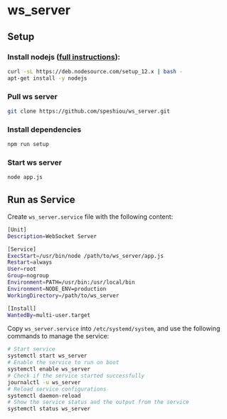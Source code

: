 # ws_server

## Setup
### Install nodejs ([full instructions](https://github.com/nodesource/distributions/blob/master/README.md)):
```bash
curl -sL https://deb.nodesource.com/setup_12.x | bash -
apt-get install -y nodejs
```
### Pull ws server
```bash
git clone https://github.com/speshiou/ws_server.git
```
### Install dependencies
```bash
npm run setup
```
### Start ws server
```bash
node app.js
```
## Run as Service
Create `ws_server.service` file with the following content:
```bash
[Unit]
Description=WebSocket Server

[Service]
ExecStart=/usr/bin/node /path/to/ws_server/app.js
Restart=always
User=root
Group=nogroup
Environment=PATH=/usr/bin:/usr/local/bin
Environment=NODE_ENV=production
WorkingDirectory=/path/to/ws_server

[Install]
WantedBy=multi-user.target
```
Copy `ws_server.service` into `/etc/systemd/system`, and use the following commands to manage the service:
```bash
# Start service
systemctl start ws_server
# Enable the service to run on boot
systemctl enable ws_server
# Check if the service started successfully
journalctl -u ws_server
# Reload service configurations
systemctl daemon-reload
# Show the service status and the output from the service
systemctl status ws_server
```

